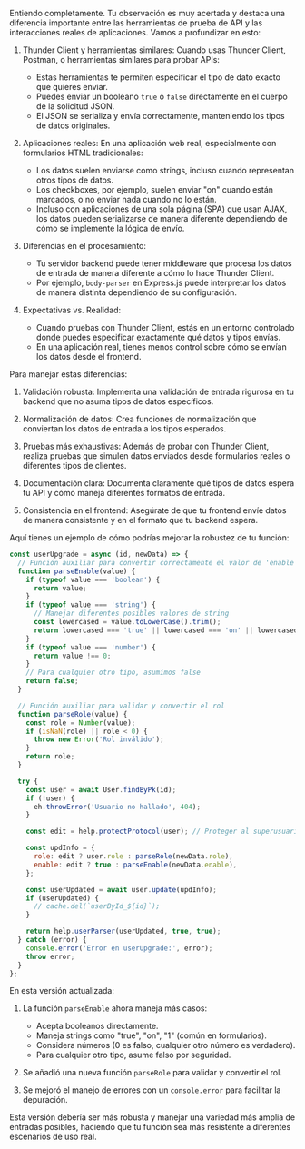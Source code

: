 Entiendo completamente. Tu observación es muy acertada y destaca una diferencia importante entre las herramientas de prueba de API y las interacciones reales de aplicaciones. Vamos a profundizar en esto:

1. Thunder Client y herramientas similares:
   Cuando usas Thunder Client, Postman, o herramientas similares para probar APIs:

   - Estas herramientas te permiten especificar el tipo de dato exacto que quieres enviar.
   - Puedes enviar un booleano `true` o `false` directamente en el cuerpo de la solicitud JSON.
   - El JSON se serializa y envía correctamente, manteniendo los tipos de datos originales.

2. Aplicaciones reales:
   En una aplicación web real, especialmente con formularios HTML tradicionales:

   - Los datos suelen enviarse como strings, incluso cuando representan otros tipos de datos.
   - Los checkboxes, por ejemplo, suelen enviar "on" cuando están marcados, o no enviar nada cuando no lo están.
   - Incluso con aplicaciones de una sola página (SPA) que usan AJAX, los datos pueden serializarse de manera diferente dependiendo de cómo se implemente la lógica de envío.

3. Diferencias en el procesamiento:
   - Tu servidor backend puede tener middleware que procesa los datos de entrada de manera diferente a cómo lo hace Thunder Client.
   - Por ejemplo, `body-parser` en Express.js puede interpretar los datos de manera distinta dependiendo de su configuración.

4. Expectativas vs. Realidad:
   - Cuando pruebas con Thunder Client, estás en un entorno controlado donde puedes especificar exactamente qué datos y tipos envías.
   - En una aplicación real, tienes menos control sobre cómo se envían los datos desde el frontend.

Para manejar estas diferencias:

1. Validación robusta:
   Implementa una validación de entrada rigurosa en tu backend que no asuma tipos de datos específicos.

2. Normalización de datos:
   Crea funciones de normalización que conviertan los datos de entrada a los tipos esperados.

3. Pruebas más exhaustivas:
   Además de probar con Thunder Client, realiza pruebas que simulen datos enviados desde formularios reales o diferentes tipos de clientes.

4. Documentación clara:
   Documenta claramente qué tipos de datos espera tu API y cómo maneja diferentes formatos de entrada.

5. Consistencia en el frontend:
   Asegúrate de que tu frontend envíe datos de manera consistente y en el formato que tu backend espera.

Aquí tienes un ejemplo de cómo podrías mejorar la robustez de tu función:



```javascript
const userUpgrade = async (id, newData) => {
  // Función auxiliar para convertir correctamente el valor de 'enable'
  function parseEnable(value) {
    if (typeof value === 'boolean') {
      return value;
    }
    if (typeof value === 'string') {
      // Manejar diferentes posibles valores de string
      const lowercased = value.toLowerCase().trim();
      return lowercased === 'true' || lowercased === 'on' || lowercased === '1';
    }
    if (typeof value === 'number') {
      return value !== 0;
    }
    // Para cualquier otro tipo, asumimos false
    return false;
  }

  // Función auxiliar para validar y convertir el rol
  function parseRole(value) {
    const role = Number(value);
    if (isNaN(role) || role < 0) {
      throw new Error('Rol inválido');
    }
    return role;
  }

  try {
    const user = await User.findByPk(id);
    if (!user) {
      eh.throwError('Usuario no hallado', 404);
    }

    const edit = help.protectProtocol(user); // Proteger al superusuario contra edición

    const updInfo = {
      role: edit ? user.role : parseRole(newData.role),
      enable: edit ? true : parseEnable(newData.enable),
    };

    const userUpdated = await user.update(updInfo);
    if (userUpdated) {
      // cache.del(`userById_${id}`);
    }

    return help.userParser(userUpdated, true, true);
  } catch (error) {
    console.error('Error en userUpgrade:', error);
    throw error;
  }
};

```

En esta versión actualizada:

1. La función `parseEnable` ahora maneja más casos:
   - Acepta booleanos directamente.
   - Maneja strings como "true", "on", "1" (común en formularios).
   - Considera números (0 es falso, cualquier otro número es verdadero).
   - Para cualquier otro tipo, asume falso por seguridad.

2. Se añadió una nueva función `parseRole` para validar y convertir el rol.

3. Se mejoró el manejo de errores con un `console.error` para facilitar la depuración.

Esta versión debería ser más robusta y manejar una variedad más amplia de entradas posibles, haciendo que tu función sea más resistente a diferentes escenarios de uso real.